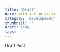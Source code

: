 ```yaml
---
title: 'Draft'
date: 2019-1-3 16:21:13
category: 'development'
thumbnail: ''
draft: true
tags:
---
```


Draft Post
